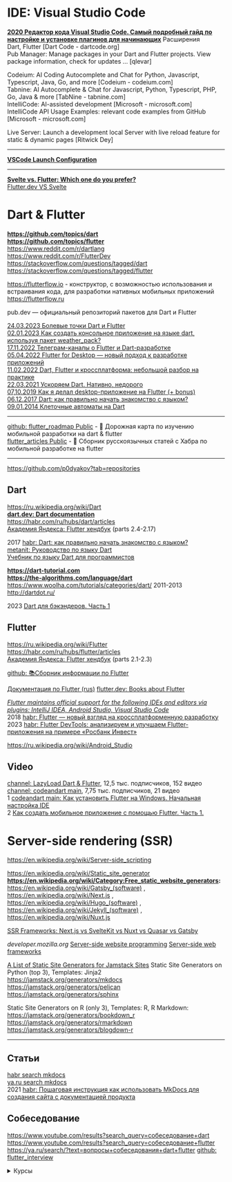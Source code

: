# IDE:  Visual Studio Code
**[2020 Редактор кода Visual Studio Code. Самый подробный гайд по настройке и установке плагинов для начинающих](https://habr.com/ru/articles/490754)**
Расширения           
Dart, Flutter [Dart Code - dartcode.org]            
Pub Manager: Manage packages in your Dart and Flutter projects. View package information, check for updates ... [qlevar]         

Codeium: AI Coding Autocomplete and Chat for Python, Javascript, Typescript, Java, Go, and more [Codeium - codeium.com]           
Tabnine: AI Autocomplete & Chat for Javascript, Python, Typescript, PHP, Go, Java & more [TabNine - tabnine.com]         
IntelliCode: AI-assisted development [Microsoft - microsoft.com]           
IntelliCode API Usage Examples: relevant code examples from GitHub [Microsoft - microsoft.com]             

Live Server: Launch a development local Server with live reload feature for static & dynamic pages [Ritwick Dey]              
- - -
**[VSCode Launch Configuration](https://dartcode.org/docs/launch-configuration/)**                  
- - -
**[Svelte vs. Flutter: Which one do you prefer?](https://olibr.com/blog/svelte-vs-flutter-which-one-do-you-prefer)**             
[Flutter.dev VS Svelte](https://www.saashub.com/compare-flutter-dev-vs-svelte)          




# Dart & Flutter
**https://github.com/topics/dart**           
**https://github.com/topics/flutter**              
https://www.reddit.com/r/dartlang         
https://www.reddit.com/r/FlutterDev          
https://stackoverflow.com/questions/tagged/dart                      
https://stackoverflow.com/questions/tagged/flutter                        

https://flutterflow.io - конструктор, с возможностью использования и встраивания кода, для разработки нативных мобильных приложений                            
https://flutterflow.ru              

pub.dev — официальный репозиторий пакетов для Dart и Flutter 

[24.03.2023 Болевые точки Dart и Flutter](https://habr.com/ru/articles/724538)           
[02.01.2023 Как создать консольное приложение на языке dart, используя пакет weather_pack?](https://habr.com/ru/articles/708854)             
[17.11.2022 Телеграм-каналы о Flutter и Dart-разработке](https://habr.com/ru/articles/700002/)           
[05.04.2022 Flutter for Desktop — новый подход к разработке приложений](https://habr.com/ru/companies/otus/articles/659159)                 
[11.02.2022 Dart, Flutter и кроссплатформа: небольшой разбор на практике](https://habr.com/ru/articles/651065)              
[22.03.2021 Ускоряем Dart. Нативно, недорого](https://habr.com/ru/articles/547946)        
[07,10.2019 Как я делал desktop-приложение на Flutter (+ bonus)](https://habr.com/ru/articles/470251)         
[06.12.2017 Dart: как правильно начать знакомство с языком?](https://habr.com/ru/companies/wrike/articles/343988/)               
[09.01.2014 Клеточные автоматы на Dart](https://habr.com/ru/articles/207830/)                    
- - -
[github: flutter_roadmap Public](https://github.com/p0dyakov/flutter_roadmap) - 📑 Дорожная карта по изучению мобильной разработки на dart & flutter      
[flutter_articles Public](https://github.com/p0dyakov/flutter_articles) - 📖 Сборник русскоязычных статей с Хабра по мобильной разработке на flutter                   
- - -
https://github.com/p0dyakov?tab=repositories                 



##  Dart
https://ru.wikipedia.org/wiki/Dart         
**[dart.dev: Dart documentation](https://dart.dev/guides)**                                    
https://habr.com/ru/hubs/dart/articles         
[Академия Яндекса: Flutter хендбук](https://academy.yandex.ru/handbook/flutter) (parts 2.4-2.17)

2017 [habr: Dart: как правильно начать знакомство с языком?](https://habr.com/ru/companies/wrike/articles/343988/)           
[metanit: Руководство по языку Dart](https://metanit.com/dart/tutorial/)          
[Учебник по языку Dart для программистов](https://questu.ru/articles/190153)     

**https://dart-tutorial.com              
https://the-algorithms.com/language/dart**         
https://www.woolha.com/tutorials/categories/dart/
2011-2013 http://dartdot.ru/        

2023 [Dart для бэкэндеров. Часть 1](https://habr.com/ru/companies/otus/articles/743804) 


##  Flutter           
https://ru.wikipedia.org/wiki/Flutter        
https://habr.com/ru/hubs/flutter/articles               
[Академия Яндекса: Flutter хендбук](https://academy.yandex.ru/handbook/flutter)  (parts 2.1-2.3)

[github: 📚Сборник информации по Flutter](https://github.com/newbalancem5/flutter_info)

[Документация по Flutter (rus)](https://flutterdocs.ru/)
[flutter.dev: Books about Flutter](https://docs.flutter.dev/resources/books)







*[Flutter maintains official support for the following IDEs and editors via plugins: IntelliJ IDEA, Android Studio, Visual Studio Code](https://en.wikipedia.org/wiki/Flutter_(software))*                
2018 [habr: Flutter — новый взгляд на кроссплатформенную разработку](https://habr.com/ru/companies/google/articles/426701)                                  
2023 [habr: Flutter DevTools: анализируем и улучшаем Flutter-приложения на примере «Росбанк Инвест»](https://habr.com/ru/companies/rosbank/articles/753252/)                    


https://ru.wikipedia.org/wiki/Android_Studio           


## Video
[channel: LazyLoad Dart & Flutter](https://www.youtube.com/@LearnDartFlutter), 12,5 тыс. подписчиков, 152 видео        
[channel: codeandart main](https://www.youtube.com/@codeandartmain), 7,75 тыс. подписчиков, 21 видео                   
1 [codeandart main: Как установить Flutter на Windows. Начальная настройка IDE](https://www.youtube.com/watch?v=Nw39Se5xFQM)            
2 [Как создать мобильное приложение с помощью Flutter. Часть 1.](https://www.youtube.com/watch?v=_gHkBEACG4Q)                 

# Server-side rendering (SSR)

https://en.wikipedia.org/wiki/Server-side_scripting         

https://en.wikipedia.org/wiki/Static_site_generator             
**https://en.wikipedia.org/wiki/Category:Free_static_website_generators:**
https://en.wikipedia.org/wiki/Gatsby_(software) , https://en.wikipedia.org/wiki/Next.js , https://en.wikipedia.org/wiki/Hugo_(software) , https://en.wikipedia.org/wiki/Jekyll_(software) , https://en.wikipedia.org/wiki/Nuxt.js               

[SSR Frameworks: Next.js vs SvelteKit vs Nuxt vs Quasar vs Gatsby](https://simply-how.com/server-side-rendering-web-frameworks)

*developer.mozilla.org*
[Server-side website programming](https://developer.mozilla.org/en-US/docs/Learn/Server-side)
[Server-side web frameworks](https://developer.mozilla.org/en-US/docs/Learn/Server-side/First_steps/Web_frameworks)

[A List of Static Site Generators for Jamstack Sites](https://jamstack.org/generators/)
Static Site Generators on Python (top 3),  Templates: Jinja2             
https://jamstack.org/generators/mkdocs          
https://jamstack.org/generators/pelican           
https://jamstack.org/generators/sphinx                  


Static Site Generators on R (only 3),  Templates: R, R Markdown:        
https://jamstack.org/generators/bookdown_r             
https://jamstack.org/generators/rmarkdown        
https://jamstack.org/generators/blogdown-r            

- - -
## Статьи
[habr search mkdocs](https://habr.com/ru/search/?target_type=posts&order=relevance&q=%5Bmkdocs%5D)                     
[ya.ru search mkdocs](https://ya.ru/search/?text=использование+MkDocs)                
2021 [habr: Пошаговая инструкция как использовать MkDocs для создания сайта с документацией продукта](https://habr.com/ru/companies/rostelecom/articles/570098)              

## Собеседование
https://www.youtube.com/results?search_query=собеседование+dart
https://www.youtube.com/results?search_query=собеседование+flutter
https://ya.ru/search/?text=вопросы+собеседования+dart+flutter
[github: flutter_interview](https://github.com/p0dyakov/flutter_interview)

<details>
   <summary> Курсы </summary>              

[ТОП-20 Курсов по Flutter [2023] +Бесплатные — Обучение с нуля](https://dzen.ru/a/ZL42BzjXHjE4VTPQ)                   
### Бесплатные
[youtube: Курсы по Flutter](https://www.youtube.com/results?search_query=Курсы+по+Flutter)             
[youtube: Otus: Открытые уроки Мобильная разработка на Flutter](https://www.youtube.com/playlist?list=PLfnFOImnyWRW6fjFVuhxSnBl5SJtYXsf-)            
https://flutter.su             

### Платные                         
[Практический онлайн-курс от Flutter-команды Surf + Dart ](https://education.surf.ru) - 65000 руб./300 часов = 217 р/ч           

[zerocoder: Продвинутый курс по мобильным приложениям на Flutter Flow](https://zerocoder.ru/flutter-flow1#tariffs) - 54700 руб./ 4 месяца = 13575 р/м      

[udemy: 3 004 результатов по запросу «Flutter»](https://www.udemy.com/courses/search/?src=ukw&q=Flutter)             
[udemy: Изучаем Flutter](https://www.udemy.com/course/learn_flutter) - 5990 / 22.5 часа = 266 р/ч       


[otus: Flutter Mobile Developer](https://otus.ru/lessons/dart-flutter) - 55000 руб./ 5 мес. = 11000 р/м -  Курсовой проект            
[skill-branch: Flutter в мультиплатформенной мобильной разработке](https://skill-branch.ru/flutter) - 52200 / 5 мес. = 10400 р/м  / 6 проектов          
[itproger: Уроки Flutter и Dart с нуля](https://itproger.com/course/flutter-dart) -  11 уроков, 30 заданий 8400/9м                     
[МФТИ: Кроссплатформенная мобильная разработка на Flutter](https://fpmi-edu.ru/flutter) - 70000/3м - 1 проект                   



  
</details>
